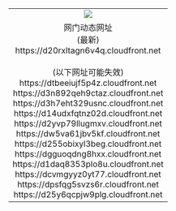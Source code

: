 ﻿<table>
  <tr></tr>
  <tr><td colspan=2 align=center><img src="https://d20rxltagn6v4q.cloudfront.net/Up/oGate.jpg" /></td></tr>
  <tr><td colspan=2 align=center>网门动态网址<br/>(最新)
<br>https://d20rxltagn6v4q.cloudfront.net
<br/><br/>(以下网址可能失效)
<br>https://dtbeeiujf5p4z.cloudfront.net
<br>https://d3n892qeh9ctaz.cloudfront.net
<br>https://d3h7eht329usnc.cloudfront.net
<br>https://d14udxfqtnz02d.cloudfront.net
<br>https://d2yvp79llugmxv.cloudfront.net
<br>https://dw5va61jbv5kf.cloudfront.net
<br>https://d255obixyl3beg.cloudfront.net
<br>https://dgguoqdng8hxx.cloudfront.net
<br>https://d1daq8353plo8u.cloudfront.net
<br>https://dcvmgyyz0yt77.cloudfront.net
<br>https://dpsfqg5svzs6r.cloudfront.net
<br>https://d25y6qcpjw9plg.cloudfront.net
    </td>
  </tr>
</table>
